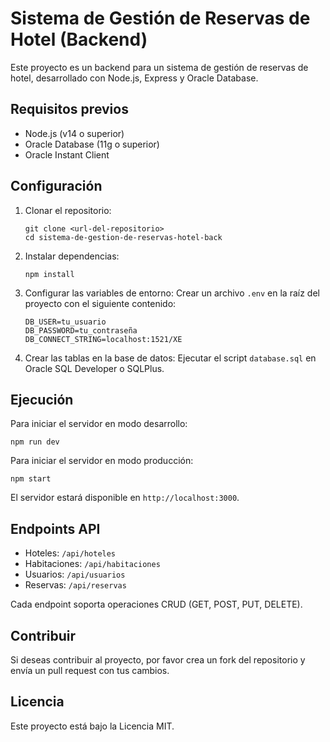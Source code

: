 # Sistema de Gestión de Reservas de Hotel (Backend)

Este proyecto es un backend para un sistema de gestión de reservas de hotel, desarrollado con Node.js, Express y Oracle Database.

## Requisitos previos

- Node.js (v14 o superior)
- Oracle Database (11g o superior)
- Oracle Instant Client

## Configuración

1. Clonar el repositorio:

   ```
   git clone <url-del-repositorio>
   cd sistema-de-gestion-de-reservas-hotel-back
   ```

2. Instalar dependencias:

   ```
   npm install
   ```

3. Configurar las variables de entorno:
   Crear un archivo `.env` en la raíz del proyecto con el siguiente contenido:

   ```
   DB_USER=tu_usuario
   DB_PASSWORD=tu_contraseña
   DB_CONNECT_STRING=localhost:1521/XE
   ```

4. Crear las tablas en la base de datos:
   Ejecutar el script `database.sql` en Oracle SQL Developer o SQLPlus.

## Ejecución

Para iniciar el servidor en modo desarrollo:

```
npm run dev
```

Para iniciar el servidor en modo producción:

```
npm start
```

El servidor estará disponible en `http://localhost:3000`.

## Endpoints API

- Hoteles: `/api/hoteles`
- Habitaciones: `/api/habitaciones`
- Usuarios: `/api/usuarios`
- Reservas: `/api/reservas`

Cada endpoint soporta operaciones CRUD (GET, POST, PUT, DELETE).

## Contribuir

Si deseas contribuir al proyecto, por favor crea un fork del repositorio y envía un pull request con tus cambios.

## Licencia

Este proyecto está bajo la Licencia MIT.
